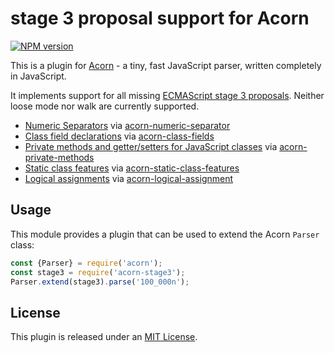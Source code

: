 # stage 3 proposal support for Acorn

[![NPM version](https://img.shields.io/npm/v/acorn-stage3.svg)](https://www.npmjs.org/package/acorn-stage3)

This is a plugin for [Acorn](http://marijnhaverbeke.nl/acorn/) - a tiny, fast JavaScript parser, written completely in JavaScript.

It implements support for all missing [ECMAScript stage 3 proposals](https://github.com/tc39/proposals/blob/master/README.md#stage-3). Neither loose mode nor walk are currently supported.

- [Numeric Separators](https://github.com/tc39/proposal-numeric-separator) via [acorn-numeric-separator](https://www.npmjs.org/package/acorn-numeric-separator)
- [Class field declarations](https://github.com/tc39/proposal-class-fields) via [acorn-class-fields](https://www.npmjs.org/package/acorn-class-fields)
- [Private methods and getter/setters for JavaScript classes](https://github.com/tc39/proposal-private-methods) via [acorn-private-methods](https://www.npmjs.org/package/acorn-private-methods)
- [Static class features](https://github.com/tc39/proposal-static-class-features) via [acorn-static-class-features](https://www.npmjs.org/package/acorn-static-class-features)
- [Logical assignments](https://github.com/tc39/proposal-logical-assignment) via [acorn-logical-assignment](https://github.com/acornjs/acorn-logical-assignment)

## Usage

This module provides a plugin that can be used to extend the Acorn `Parser` class:

```javascript
const {Parser} = require('acorn');
const stage3 = require('acorn-stage3');
Parser.extend(stage3).parse('100_000n');
```

## License

This plugin is released under an [MIT License](./LICENSE).
